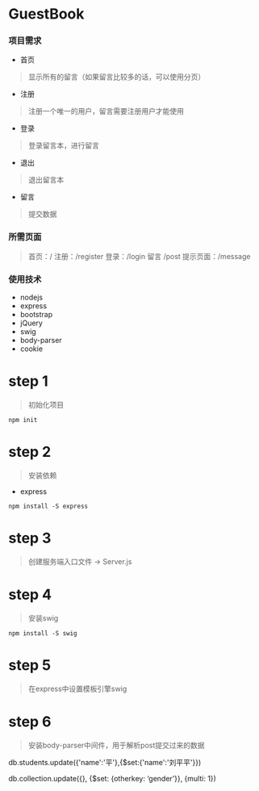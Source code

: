 # GuestBook

### 项目需求
- 首页
> 显示所有的留言（如果留言比较多的话，可以使用分页）
- 注册
> 注册一个唯一的用户，留言需要注册用户才能使用
- 登录
> 登录留言本，进行留言
- 退出
> 退出留言本
- 留言
> 提交数据

### 所需页面
> 首页：/
> 注册：/register
> 登录：/login
> 留言 /post
> 提示页面：/message

### 使用技术
- nodejs
- express
- bootstrap
- jQuery
- swig
- body-parser
- cookie

# step 1
> 初始化项目
```
npm init
```

# step 2
> 安装依赖
- express
```
npm install -S express
```

# step 3
> 创建服务端入口文件 -> Server.js

# step 4
> 安装swig
```
npm install -S swig
```

# step 5
> 在express中设置模板引擎swig

# step 6
> 安装body-parser中间件，用于解析post提交过来的数据

db.students.update({'name':'平'},{$set:{'name':'刘平平'}})

 db.collection.update({}, {$set: {otherkey: ‘gender’}}, {multi: 1})